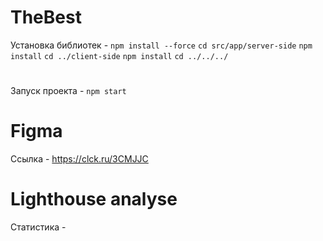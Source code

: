 # TheBest
Установка библиотек - 
`npm install --force`
`cd src/app/server-side`
`npm install`
`cd ../client-side`
`npm install`
`cd ../../../
`
#
Запуск проекта - `npm start`
# Figma
Ссылка - https://clck.ru/3CMJJC
# Lighthouse analyse
Статистика - 
